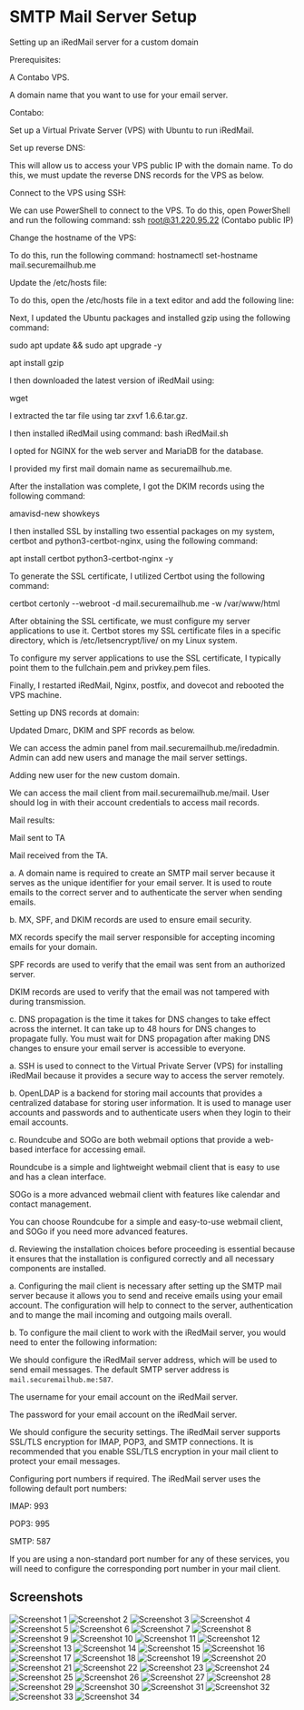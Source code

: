 # SMTP Mail Server Setup

Setting up an iRedMail server for a custom domain

Prerequisites:

A Contabo VPS.

A domain name that you want to use for your email server.

Contabo:

Set up a Virtual Private Server (VPS) with Ubuntu to run iRedMail.



Set up reverse DNS:

This will allow us to access your VPS public IP with the domain name. To do this, we must update the reverse DNS records for the VPS as below.



Connect to the VPS using SSH:

We can use PowerShell to connect to the VPS. To do this, open PowerShell and run the following command: ssh root@31.220.95.22 (Contabo public IP)



Change the hostname of the VPS:

To do this, run the following command: hostnamectl set-hostname mail.securemailhub.me



Update the /etc/hosts file:

To do this, open the /etc/hosts file in a text editor and add the following line:





Next, I updated the Ubuntu packages and installed gzip using the following command:

sudo apt update && sudo apt upgrade -y

apt install gzip






I then downloaded the latest version of iRedMail using:

wget  







I extracted the tar file using tar zxvf 1.6.6.tar.gz.



I then installed iRedMail using command: bash iRedMail.sh







I opted for NGINX for the web server and MariaDB for the database.







I provided my first mail domain name as securemailhub.me.



 



After the installation was complete, I got the DKIM records using the following command: 

amavisd-new showkeys





I then installed SSL by installing two essential packages on my system, certbot and python3-certbot-nginx, using the following command:

apt install certbot python3-certbot-nginx -y



To generate the SSL certificate, I utilized Certbot using the following command:

certbot certonly --webroot -d mail.securemailhub.me -w /var/www/html



After obtaining the SSL certificate, we must configure my server applications to use it. Certbot stores my SSL certificate files in a specific directory, which is /etc/letsencrypt/live/ on my Linux system.

To configure my server applications to use the SSL certificate, I typically point them to the fullchain.pem and privkey.pem files.







Finally, I restarted iRedMail, Nginx, postfix, and dovecot and rebooted the VPS machine.






Setting up DNS records at domain:

Updated Dmarc, DKIM and SPF records as below.






We can access the admin panel from mail.securemailhub.me/iredadmin. Admin can add new users and manage the mail server settings.









Adding new user for the new custom domain.









We can access the mail client from mail.securemailhub.me/mail. User should log in with their account credentials to access mail records.








Mail results:

Mail sent to TA



Mail received from the TA.



a. A domain name is required to create an SMTP mail server because it serves as the unique identifier for your email server. It is used to route emails to the correct server and to authenticate the server when sending emails. 



b. MX, SPF, and DKIM records are used to ensure email security. 

MX records specify the mail server responsible for accepting incoming emails for your domain. 

SPF records are used to verify that the email was sent from an authorized server. 

DKIM records are used to verify that the email was not tampered with during transmission. 



c. DNS propagation is the time it takes for DNS changes to take effect across the internet. It can take up to 48 hours for DNS changes to propagate fully. You must wait for DNS propagation after making DNS changes to ensure your email server is accessible to everyone.



a. SSH is used to connect to the Virtual Private Server (VPS) for installing iRedMail because it provides a secure way to access the server remotely. 


b. OpenLDAP is a backend for storing mail accounts that provides a centralized database for storing user information. It is used to manage user accounts and passwords and to authenticate users when they login to their email accounts. 



c. Roundcube and SOGo are both webmail options that provide a web-based interface for accessing email. 

Roundcube is a simple and lightweight webmail client that is easy to use and has a clean interface.

 SOGo is a more advanced webmail client with features like calendar and contact management. 

You can choose Roundcube for a simple and easy-to-use webmail client, and SOGo if you need more advanced features. 



d. Reviewing the installation choices before proceeding is essential because it ensures that the installation is configured correctly and all necessary components are installed.



a. Configuring the mail client is necessary after setting up the SMTP mail server because it allows you to send and receive emails using your email account. The configuration will help to connect to the server, authentication and to mange the mail incoming and outgoing mails overall.



b. To configure the mail client to work with the iRedMail server, you would need to enter the following information:

We should configure the iRedMail server address, which will be used to send email messages. The default SMTP server address is `mail.securemailhub.me:587`.

The username for your email account on the iRedMail server.

The password for your email account on the iRedMail server.

We should configure the security settings. The iRedMail server supports SSL/TLS encryption for IMAP, POP3, and SMTP connections. It is recommended that you enable SSL/TLS encryption in your mail client to protect your email messages.

Configuring port numbers if required. The iRedMail server uses the following default port numbers: 

IMAP: 993

POP3: 995

SMTP: 587

If you are using a non-standard port number for any of these services, you will need to configure the corresponding port number in your mail client. 

## Screenshots
![Screenshot 1](screenshot_1.png)
![Screenshot 2](screenshot_2.png)
![Screenshot 3](screenshot_3.png)
![Screenshot 4](screenshot_4.png)
![Screenshot 5](screenshot_5.png)
![Screenshot 6](screenshot_6.png)
![Screenshot 7](screenshot_7.png)
![Screenshot 8](screenshot_8.png)
![Screenshot 9](screenshot_9.png)
![Screenshot 10](screenshot_10.png)
![Screenshot 11](screenshot_11.png)
![Screenshot 12](screenshot_12.png)
![Screenshot 13](screenshot_13.png)
![Screenshot 14](screenshot_14.png)
![Screenshot 15](screenshot_15.png)
![Screenshot 16](screenshot_16.png)
![Screenshot 17](screenshot_17.png)
![Screenshot 18](screenshot_18.png)
![Screenshot 19](screenshot_19.png)
![Screenshot 20](screenshot_20.png)
![Screenshot 21](screenshot_21.png)
![Screenshot 22](screenshot_22.png)
![Screenshot 23](screenshot_23.png)
![Screenshot 24](screenshot_24.png)
![Screenshot 25](screenshot_25.png)
![Screenshot 26](screenshot_26.png)
![Screenshot 27](screenshot_27.png)
![Screenshot 28](screenshot_28.png)
![Screenshot 29](screenshot_29.png)
![Screenshot 30](screenshot_30.png)
![Screenshot 31](screenshot_31.png)
![Screenshot 32](screenshot_32.png)
![Screenshot 33](screenshot_33.png)
![Screenshot 34](screenshot_34.png)

